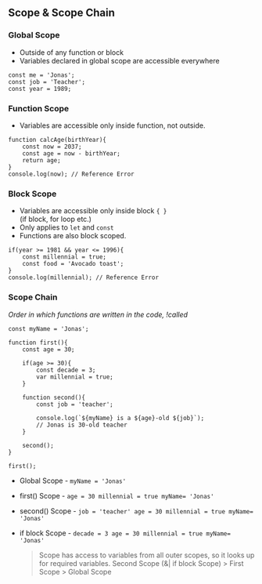 ## Scope & Scope Chain

### Global Scope

- Outside of any function or block
- Variables declared in global scope are accessible everywhere

```
const me = 'Jonas';
const job = 'Teacher';
const year = 1989;
```

### Function Scope

- Variables are accessible only inside function, not outside.

```
function calcAge(birthYear){
    const now = 2037;
    const age = now - birthYear;
    return age;
}
console.log(now); // Reference Error
```

### Block Scope

- Variables are accessible only inside block `{ }`  
  (if block, for loop etc.)
- Only applies to `let` and `const`
- Functions are also block scoped.

```
if(year >= 1981 && year <= 1996){
    const millennial = true;
    const food = 'Avocado toast';
}
console.log(millennial); // Reference Error
```

### Scope Chain

_Order in which functions are written in the code, !called_

```
const myName = 'Jonas';

function first(){
    const age = 30;

    if(age >= 30){
        const decade = 3;
        var millennial = true;
    }

    function second(){
        const job = 'teacher';

        console.log(`${myName} is a ${age}-old ${job}`);
        // Jonas is 30-old teacher
    }

    second();
}

first();
```

- Global Scope - `myName = 'Jonas'`
- first() Scope - `age = 30 millennial = true myName= 'Jonas'`
- second() Scope - `job = 'teacher' age = 30 millennial = true myName= 'Jonas'`
- if block Scope - `decade = 3 age = 30 millennial = true myName= 'Jonas'`

  > Scope has access to variables from all outer scopes, so it looks up for required variables. Second Scope (&| if block Scope) > First Scope > Global Scope
